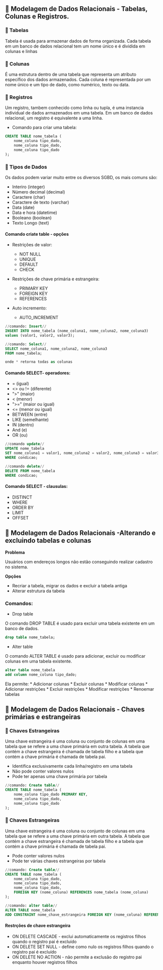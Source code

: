 ## 📌 Modelagem de Dados Relacionais - Tabelas, Colunas e Registros. 

### 🔗 Tabelas

Tabela é usada para armazenar dados de forma organizada. Cada tabela em um banco de dados relacional tem um nome único e é dividida em colunas e linhas

### 🔗 Colunas

É uma estrutura dentro de uma tabela que representa um atributo específico dos dados armazenados. Cada coluna é representada por um nome único e um tipo de dado, como numérico, texto ou data.

### 🔗 Registros

Um registro, tambem conhecido como linha ou tupla, é uma instancia individual de dados armazenados em uma tabela. Em um banco de dados relacional, um registro é equivalente a uma linha.

* Comando para criar uma tabela: 

```sql
CREATE TABLE nome_tabela (
    nome_coluna tipo_dado,
    nome_coluna tipo_dado,
    nome_coluna tipo_dado
);
```

### 🔗 Tipos de Dados

Os dados podem variar muito entre os diversos SGBD, os mais comuns são: 

* Interiro (integer)
* Número decimal (decimal)
* Caractere (char)
* Caractere de texto (varchar)
* Data (date)
* Data e hora (datetime)
* Booleano (boolean)
* Texto Longo (text)

#### Comando criate table - opções

* Restrições de valor: 
    * NOT NULL
    * UNIQUE
    * DEFAULT
    * CHECK

* Restrições de chave primária e estrangeira:
    * PRIMARY KEY
    * FOREIGN KEY
    * REFERENCES

* Auto incremento:
    * AUTO_INCREMENT

~~~sql	
//comando: Insert//
INSERT INTO nome_tabela (nome_coluna1, nome_coluna2, nome_coluna3)
values (valor1, valor2, valor3);
~~~

~~~sql
//comando: Select//
SELECT nome_coluna1, nome_coluna2, nome_coluna3
FROM nome_tabela;

onde * retorna todas as colunas
~~~

#### Comando SELECT- operadores:

* = (igual)
* <> ou != (diferente)
* ">" (maior)
* < (menor)
* ">=" (maior ou igual)
* <= (menor ou igual)
* BETWEEN (entre)
* LIKE (semelhante)
* IN (dentro)
* And (e)
* OR (ou)

~~~sql	
//comando update//
UPDATE nome_tabela
SET nome_coluna1 = valor1, nome_coluna2 = valor2, nome_coluna3 = valor3
WHERE condicao;
~~~

~~~sql
//comando delete//
DELETE FROM nome_tabela
WHERE condicao;
~~~

#### Comando SELECT - clausulas:

* DISTINCT
* WHERE
* ORDER BY
* LIMIT
* OFFSET


## 📌 Modelagem de Dados Relacionais -Alterando e excluindo tabelas e colunas

**Problema**

Usuários com endereços longos não estão conseguindo realizar cadastro no sistema.

**Opções**

* Recriar a tabela, migrar os dados e excluir a tabela antiga
* Alterar estrutura da tabela

### Comandos: 

* Drop table

O comando DROP TABLE é usado para excluir uma tabela existente em um banco de dados.

~~~sql
drop table nome_tabela;
~~~

* Alter table

O comando ALTER TABLE é usado para adicionar, excluir ou modificar colunas em uma tabela existente.

~~~sql
alter table nome_tabela
add column nome_coluna tipo_dado;
~~~

Ela permite: 
    * Adicionar colunas
    * Excluir colunas
    * Modificar colunas
    * Adicionar restrições
    * Excluir restrições
    * Modificar restrições
    * Renoemar tabelas



## 📌 Modelagem de Dados Relacionais - Chaves primárias e estrangeiras

### 🔗 Chaves Estrangeiras

Uma chave estrangeira é uma coluna ou conjunto de colunas em uma tabela que se refere a uma chave primária em outra tabela. A tabela que contém a chave estrangeira é chamada de tabela filho e a tabela que contém a chave primária é chamada de tabela pai.

* Identifica exclusivamente cada linha/registro em uma tabela
* Não pode conter valores nulos
* Pode ter apenas uma chave primária por tabela

~~~sql	
//comando: Create table//
CREATE TABLE nome_tabela (
    nome_coluna tipo_dado PRIMARY KEY,
    nome_coluna tipo_dado,
    nome_coluna tipo_dado
);
~~~

### 🔗 Chaves Estrangeiras

Uma chave estrangeira é uma coluna ou conjunto de colunas em uma tabela que se refere a uma chave primária em outra tabela. A tabela que contém a chave estrangeira é chamada de tabela filho e a tabela que contém a chave primária é chamada de tabela pai.

* Pode conter valores nulos
* Pode ter várias chaves estrangeiras por tabela

~~~sql
//comando: Create table//
CREATE TABLE nome_tabela (
    nome_coluna tipo_dado,
    nome_coluna tipo_dado,
    nome_coluna tipo_dado,
    FOREIGN KEY (nome_coluna) REFERENCES nome_tabela (nome_coluna)
);
~~~

~~~sql	
//comando: alter table//
ALTER TABLE nome_tabela
ADD CONSTRAINT nome_chave_estrangeira FOREIGN KEY (nome_coluna) REFERENCES nome_tabela (nome_coluna);
~~~

#### Restrções de chave estrangeira

* ON DELETE CASCADE - exclui automaticamente os registros filhos quando o registro pai é excluído
* ON DELETE SET NULL - define como nulo os registros filhos quando o registro pai é excluído
* ON DELETE NO ACTION - não permite a exclusão do registro pai enquanto houver registros filhos



